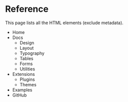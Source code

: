 # Reference

This page lists all the HTML elements (exclude metadata).

- Home
- Docs
  - Design
  - Layout
  - Typography
  - Tables
  - Forms
  - Utilities
- Extensions
  - Plugins
  - Themes
- Examples
- GitHub

